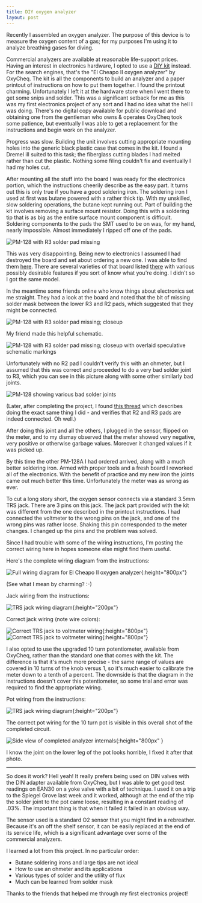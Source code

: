 ```yaml
---
title: DIY oxygen analyzer
layout: post
---
```


Recently I assembled an oxygen analyzer. The purpose of this device is to
measure the oxygen content of a gas; for my purposes I'm using it to analyze
breathing gases for diving.

Commercial analyzers are available at reasonable life-support prices. Having an
interest in electronics hardware, I opted to use a [DIY
kit](https://www.oxycheq.com/products/el-cheapo-ii-analyzer-kit) instead. For
the search engines, that's the "El Cheapo II oxygen analyzer" by OxyCheq. The
kit is all the components to build an analyzer and a paper printout of
instructions on how to put them together. I found the printout charming.
Unfortunately I left it at the hardware store when I went there to get some
snips and solder.  This was a significant setback for me as this was my first
electronics project of any sort and I had no idea what the hell I was doing.
There's no digital copy available for public download and obtaining one from
the gentleman who owns & operates OxyCheq took some patience, but eventually I
was able to get a replacement for the instructions and begin work on the
analyzer.

Progress was slow. Building the unit involves cutting appropriate mounting
holes into the generic black plastic case that comes in the kit. I found a
Dremel ill suited to this task; the fiberglass cutting blades I had melted
rather than cut the plastic. Nothing some filing couldn't fix and eventually I
had my holes cut.

After mounting all the stuff into the board I was ready for the electronics
portion, which the instructions cheerily describe as the easy part. It turns
out this is only true if you have a good soldering iron. The soldering iron I
used at first was butane powered with a rather thick tip. With my unskilled,
slow soldering operations, the butane kept running out. Part of building the
kit involves removing a surface mount resistor. Doing this with a soldering tip
that is as big as the entire surface mount component is difficult.  Soldering
components to the pads the SMT used to be on was, for my hand, nearly
impossible. Almost immediately I ripped off one of the pads.

![PM-128 with R3 solder pad missing](/images/pm128-missing-pad.jpg)

This was very disappointing. Being new to electronics I assumed I had destroyed
the board and set about ordering a new one. I was able to find them
[here](https://www.circuitspecialists.com/lcd-panel-meter-pm-128a.html). There
are several varieties of that board listed
[there](https://www.circuitspecialists.com/lcd-panel-meters) with various
possibly desirable features if you sort of know what you're doing. I didn't so
I got the same model.

In the meantime some friends online who know things about electronics set me
straight. They had a look at the board and noted that the bit of missing solder
mask between the lower R3 and R2 pads, which suggested that they might be
connected.

![PM-128 with R3 solder pad missing; closeup](/images/pm128-missing-pad-closeup.png)

My friend made this helpful schematic.

![PM-128 with R3 solder pad missing; closeup with overlaid speculative schematic markings](/images/pm128-missing-pad-closeup-schematic-guesses.png)

Unfortunately with no R2 pad I couldn't verify this with an ohmeter, but I
assumed that this was correct and proceeded to do a very bad solder joint to
R3, which you can see in this picture along with some other similarly bad joints.

![PM-128 showing various bad solder joints](/images/pm128-horrible-solder-job.jpg)

(Later, after completing the project, I found [this
thread](https://www.scubaboard.com/community/threads/el-cheapo-ii-diy-o2-analyzer-success-franken-analyzer-is-alive.508882/)
which describes doing the exact same thing I did - and verifies that R2 and R3
pads are indeed connected. Oh well.)

After doing this joint and all the others, I plugged in the sensor, flipped on
the meter, and to my dismay observed that the meter showed very negative, very
positive or otherwise garbage values. Moreover it changed values if it was
picked up.

By this time the other PM-128A I had ordered arrived, along with a much better
soldering iron. Armed with proper tools and a fresh board I reworked all of the
electronics. With the benefit of practice and my new iron the joints came out
much better this time. Unfortunately the meter was as wrong as ever.

To cut a long story short, the oxygen sensor connects via a standard 3.5mm TRS
jack. There are 3 pins on this jack. The jack part provided with the kit was
different from the one described in the printout instructions. I had connected
the voltmeter to the wrong pins on the jack, and one of the wrong pins was
rather loose. Shaking this pin corresponded to the meter changes. I changed up
the pins and the problem was solved.

Since I had trouble with some of the wiring instructions, I'm posting the
correct wiring here in hopes someone else might find them useful.

Here's the complete wiring diagram from the instructions:

![Full wiring diagram for El Cheapo II oxygen analyzer](/images/ec2-wiring-diagram.png){:height="800px"}

(See what I mean by charming? :-)

Jack wiring from the instructions:

![TRS jack wiring diagram](/images/ec2-jack-wiring-diagram.png){:height="200px"}

Correct jack wiring (note wire colors):

![Correct TRS jack to voltmeter wiring](/images/jack-correct-wiring-1.jpg){:height="800px"}
![Correct TRS jack to voltmeter wiring](/images/jack-correct-wiring-2.jpg){:height="800px"}

I also opted to use the upgraded 10 turn potentiometer, available from OxyCheq,
rather than the standard one that comes with the kit. The difference is that
it's much more precise - the same range of values are covered in 10 turns of
the knob versus 1, so it's much easier to calibrate the meter down to a tenth
of a percent. The downside is that the diagram in the instructions doesn't
cover this potentiometer, so some trial and error was required to find the
appropriate wiring.

Pot wiring from the instructions:

![TRS jack wiring diagram](/images/ec2-pot-wiring-diagram.png){:height="200px"}

The correct pot wiring for the 10 turn pot is visible in this overall shot of
the completed circuit.

![Side view of completed analyzer internals](/images/o2-analyzer-finished-shot.jpg){:height="800px" }

I know the joint on the lower leg of the pot looks horrible, I fixed it after
that photo.

---

So does it work? Hell yeah! It really prefers being used on DIN valves with the
DIN adapter available from OxyCheq, but I was able to get good test readings on
EAN30 on a yoke valve with a bit of technique. I used it on a trip to the
Spiegel Grove last week and it worked, although at the end of the trip the
solder joint to the pot came loose, resulting in a constant reading of .03%.
The important thing is that when it failed it failed in an obvious way.

The sensor used is a standard O2 sensor that you might find in a rebreather.
Because it's an off the shelf sensor, it can be easily replaced at the end of
its service life, which is a significant advantage over some of the commercial
analyzers.

I learned a lot from this project. In no particular order:

- Butane soldering irons and large tips are not ideal
- How to use an ohmeter and its applications
- Various types of solder and the utility of flux
- Much can be learned from solder mask

Thanks to the friends that helped me through my first electronics project!
